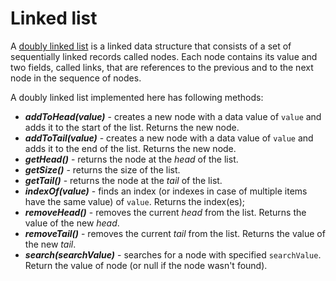 # Linked list

A [doubly linked list](https://www.tutorialspoint.com/data_structures_algorithms/doubly_linked_list_algorithm.htm) is a linked data structure that consists of a set of sequentially linked records called nodes. Each node contains its value and two fields, called links, that are references to the previous and to the next node in the sequence of nodes.  
  
A doubly linked list implemented here has following methods:

  - **_addToHead(value)_** - creates a new node with a data value of ```value``` and adds it to the start of the list. Returns the new node. 
  - **_addToTail(value)_** - creates a new node with a data value of ```value``` and adds it to the end of the list. Returns the new node.
  - **_getHead()_** - returns the node at the _head_ of the list.
  - **_getSize()_** - returns the size of the list.
  - **_getTail()_** - returns the node at the _tail_ of the list.
  - **_indexOf(value)_** - finds an index (or indexes in case of multiple items have the same value) of ```value```. Returns the index(es);
  - **_removeHead()_** - removes the current _head_ from the list. Returns the value of the new _head_. 
  - **_removeTail()_** - removes the current _tail_ from the list. Returns the value of the new _tail_.
  - **_search(searchValue)_** - searches for a node with specified ```searchValue```. Return the value of node (or null if the node wasn't found).
